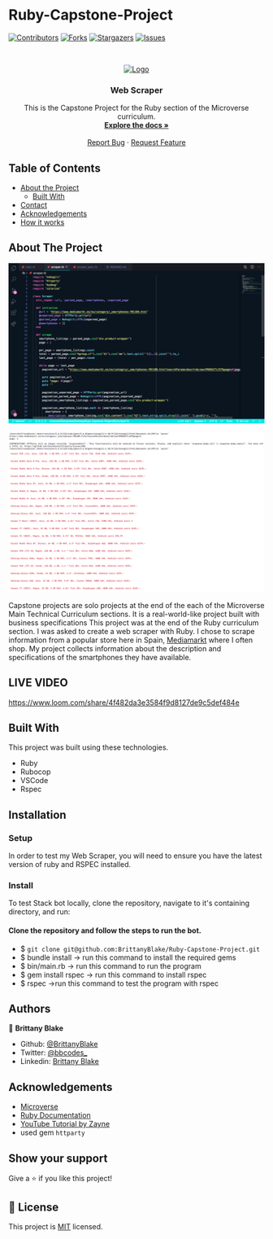 # Ruby-Capstone-Project

<!--
*** Thanks for checking out this README Template. If you have a suggestion that would
*** make this better, please fork the repo and create a pull request or simply open
*** an issue with the tag "enhancement".
*** Thanks again! Now go create something AMAZING! :D
-->

<!-- PROJECT SHIELDS -->
<!--
*** I'm using markdown "reference style" links for readability.
*** Reference links are enclosed in brackets [ ] instead of parentheses ( ).
*** See the bottom of this document for the declaration of the reference variables
*** for contributors-url, forks-url, etc. This is an optional, concise syntax you may use.
*** https://www.markdownguide.org/basic-syntax/#reference-style-links
-->
[![Contributors][contributors-shield]][contributors-url]
[![Forks][forks-shield]][forks-url]
[![Stargazers][stars-shield]][stars-url]
[![Issues][issues-shield]][issues-url]

<!-- PROJECT LOGO -->
<br />
<p align="center">
  <a href="https://github.com/BrittanyBlake/Ruby-Capstone-Project">
    <img src="https://course_report_production.s3.amazonaws.com/rich/rich_files/rich_files/5726/s300/icon-white-on-murple-copy.png" alt="Logo" width="80" height="80">
  </a>

  <h3 align="center">Web Scraper</h3>

  <p align="center">
    This is the Capstone Project for the Ruby section of the Microverse curriculum.
    <br />
    <a href="https://github.com/BrittanyBlake/Ruby-Capstone-Project"><strong>Explore the docs »</strong></a>
    <br />
    <br />
    <a href="https://github.com/BrittanyBlake/Ruby-Capstone-Project/issues">Report Bug</a>
    ·
    <a href="https://github.com/BrittanyBlake/Ruby-Capstone-Project/issues">Request Feature</a>
  </p>
</p>

<!-- TABLE OF CONTENTS -->
## Table of Contents

* [About the Project](#about-the-project)
  * [Built With](#built-with)
* [Contact](#Authors)
* [Acknowledgements](#acknowledgements)
* [How it works](#How-it-works)

<!-- ABOUT THE PROJECT -->
## About The Project

![Screenshot](images/scrapercode.png)

![Screenshot](images/output.png)

Capstone projects are solo projects at the end of the each of the Microverse Main Technical Curriculum sections. It is a real-world-like project built with business specifications This project was at the end of the Ruby curriculum section. I was asked to create a web scraper with Ruby. I chose to scrape information from a popular store here in Spain, <a href="https://www.mediamarkt.es/es/category/_smartphones-701189.html?searchParams=&sort=&view=PRODUCTLIST&page=1">Mediamarkt</a> where I often shop. My project collects information about the description and specifications of the smartphones they have available. 



## LIVE VIDEO 

https://www.loom.com/share/4f482da3e3584f9d8127de9c5def484e

<!-- BUILD WITH -->
## Built With
This project was built using these technologies.
* Ruby
* Rubocop
* VSCode
* Rspec

<!-- ABOUT THE PROJECT -->
## Installation

### Setup

In order to test my Web Scraper, you will need to ensure you have the latest version of ruby and RSPEC installed.

### Install

To test Stack bot locally, clone the repository, navigate to it's containing directory, and run:

#### Clone the repository and follow the steps to run the bot.

- $ `git clone git@github.com:BrittanyBlake/Ruby-Capstone-Project.git`
- $  bundle install    -> run this command to install the required gems
- $  bin/main.rb       -> run this command to run the program
- $  gem install rspec -> run this command to install rspec 
- $  rspec             ->run this command to test the program with rspec


<!-- HOW IT WORKS -->



<!-- CONTACT -->
## Authors

👤 **Brittany Blake**

- Github: [@BrittanyBlake](https://github.com/BrittanyBlake)
- Twitter: [@bbcodes_](https://twitter.com/bbcodes_)
- Linkedin: [Brittany Blake](https://www.linkedin.com/in/brittany-blake-843951109/)

<!-- ACKNOWLEDGEMENTS -->
## Acknowledgements
* [Microverse](https://www.microverse.org/)
* [Ruby Documentation](https://www.ruby-lang.org/en/documentation/)
* [YouTube Tutorial by Zayne](https://www.youtube.com/watch?v=b3CLEUBdWwQ)
* used gem `httparty`

## Show your support

Give a ⭐️ if you like this project!

<!-- MARKDOWN LINKS & IMAGES -->
<!-- https://www.markdownguide.org/basic-syntax/#reference-style-links -->
[contributors-shield]: https://img.shields.io/github/contributors/BrittanyBlake/Ruby-Capstone-Project.svg?style=flat-square
[contributors-url]: https://github.com/BrittanyBlake/Ruby-Capstone-Project/graphs/contributors
[forks-shield]: https://img.shields.io/github/forks/BrittanyBlake/Ruby-Capstone-Project.svg?style=flat-square
[forks-url]: https://github.com/BrittanyBlake/Ruby-Capstone-Project/network/members
[stars-shield]: https://img.shields.io/github/stars/BrittanyBlake/Ruby-Capstone-Project.svg?style=flat-square
[stars-url]: https://github.com/BrittanyBlake/Ruby-Capstone-Project/stargazers
[issues-shield]: https://img.shields.io/github/issues/BrittanyBlake/Ruby-Capstone-Project.svg?style=flat-square
[issues-url]: https://github.com/BrittanyBlake/Ruby-Capstone-Project/issues

## 📝 License

This project is [MIT](https://opensource.org/licenses/MIT) licensed.
